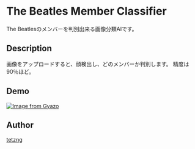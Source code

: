 The Beatles Member Classifier
====
The Beatlesのメンバーを判別出来る画像分類AIです。

## Description
画像をアップロードすると、顔検出し、どのメンバーか判別します。
精度は90％ほど。

## Demo
[![Image from Gyazo](https://i.gyazo.com/5bb606dd3fd652c2a9c972b0865484fa.gif)](https://gyazo.com/5bb606dd3fd652c2a9c972b0865484fa)

## Author
[tetzng](https://github.com/tetzng)